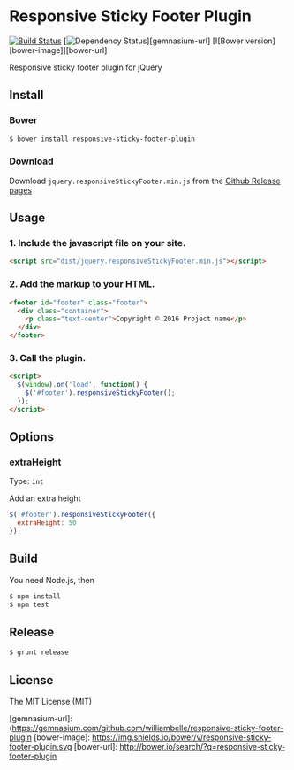 Responsive Sticky Footer Plugin
===============================

[![Build Status][travis-image]][travis-url]
[![Dependency Status][gemnasium-image]][gemnasium-url]
[![Bower version][bower-image]][bower-url]

Responsive sticky footer plugin for jQuery

Install
-------

### Bower

```bash
$ bower install responsive-sticky-footer-plugin
```

### Download

Download `jquery.responsiveStickyFooter.min.js` from the  [Github Release pages](https://github.com/williambelle/responsive-sticky-footer-plugin/releases)

Usage
-----

### 1. Include the javascript file on your site.

```html
<script src="dist/jquery.responsiveStickyFooter.min.js"></script>
```

### 2. Add the markup to your HTML.

```html
<footer id="footer" class="footer">
  <div class="container">
    <p class="text-center">Copyright © 2016 Project name</p>
  </div>
</footer>
```

### 3. Call the plugin.

```html
<script>
  $(window).on('load', function() {
    $('#footer').responsiveStickyFooter();
  });
</script>
```

Options
-------

### extraHeight

Type: ``int``

Add an extra height

```javascript
$('#footer').responsiveStickyFooter({
  extraHeight: 50
});
```

Build
-----

You need Node.js, then

```bash
$ npm install
$ npm test
```

Release
-------

```bash
$ grunt release
```

License
-------

The MIT License (MIT)

[travis-image]: https://travis-ci.org/williambelle/responsive-sticky-footer-plugin.svg?branch=master
[travis-url]: https://travis-ci.org/williambelle/responsive-sticky-footer-plugin
[gemnasium-image]: https://gemnasium.com/badges/github.com/williambelle/responsive-sticky-footer-plugin.svg
[gemnasium-url]: (https://gemnasium.com/github.com/williambelle/responsive-sticky-footer-plugin
[bower-image]: https://img.shields.io/bower/v/responsive-sticky-footer-plugin.svg
[bower-url]: http://bower.io/search/?q=responsive-sticky-footer-plugin
